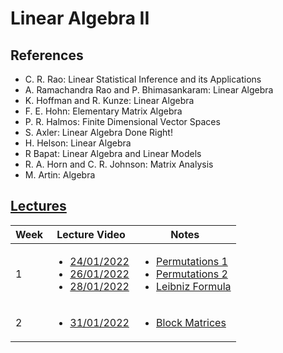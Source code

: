 # Linear Algebra II

## References

- C. R. Rao: Linear Statistical Inference and its Applications
- A. Ramachandra Rao and P. Bhimasankaram: Linear Algebra
- K. Hoffman and R. Kunze: Linear Algebra
- F. E. Hohn: Elementary Matrix Algebra
- P. R. Halmos: Finite Dimensional Vector Spaces
- S. Axler: Linear Algebra Done Right!
- H. Helson: Linear Algebra
- R Bapat: Linear Algebra and Linear Models
- R. A. Horn and C. R. Johnson: Matrix Analysis
- M. Artin: Algebra

## [Lectures](https://www.youtube.com/playlist?list=PLuar0zPypPO2MLmaLd36BEDXc4Ot9P0xg)

| Week | Lecture Video                                                                                                                                                                                                                                          | Notes                                                                                                                                                                                   |
| ---- | ------------------------------------------------------------------------------------------------------------------------------------------------------------------------------------------------------------------------------------------------------ | --------------------------------------------------------------------------------------------------------------------------------------------------------------------------------------- |
| 1    | <ul><li>[24/01/2022](https://www.youtube.com/watch?v=B713pN84QFo&list=PLuar0zPypPO2MLmaLd36BEDXc4Ot9P0xg&index=1)<li>[26/01/2022](https://www.youtube.com/watch?v=4QWhtgny_C0&list=PLuar0zPypPO2MLmaLd36BEDXc4Ot9P0xg&index=2)<li>[28/01/2022]() </ul> | <ul><li>[Permutations 1](Lecture-Notes/LinearAlgebraII-1.pdf)<li>[Permutations 2](Lecture-Notes/LinearAlgebraII-2.pdf) <li>[Leibniz Formula](Lecture-Notes/LinearAlgebraII-3.pdf) </ul> |
| 2    | <ul> <li>[31/01/2022]() </ul>                                                                                                                                                                                                                          | <ul> <li>[Block Matrices](Lecture-Notes/LinearAlgebraII-4.pdf) </ul>                                                                                                                    |
